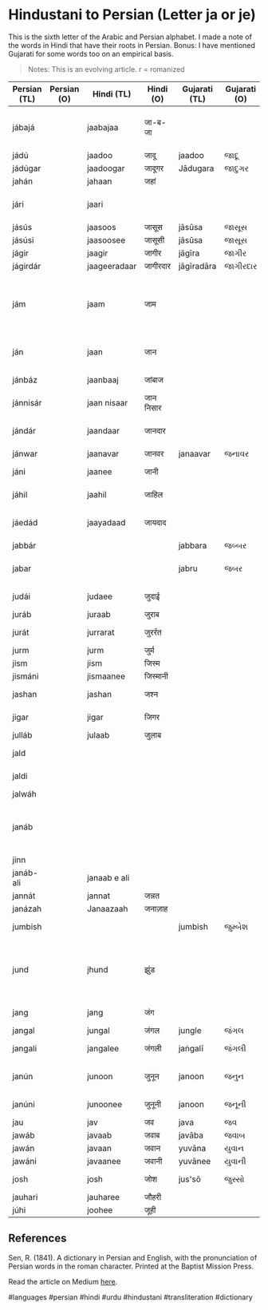 # Hindustani to Persian (Letter ja or je)

This is the sixth letter of the Arabic and Persian alphabet.
I made a note of the words in Hindi that have their roots in Persian. Bonus: I have mentioned Gujarati for some words too on an empirical basis.

> Notes:
> This is an evolving article.
> r = romanized


| Persian (TL) | Persian (O) | Hindi (TL)   | Hindi (O) | Gujarati (TL) | Gujarati (O) | English                             | Media link                              | Notes                                      |
|--------------|-------------|--------------|-----------|---------------|--------------|-------------------------------------|-----------------------------------------|--------------------------------------------|
| jábajá       |             | jaabajaa     | जा-ब-जा   |               |              | here and there, from place to place | [1](https://youtu.be/FSc-xXXulWA?t=63)  |                                            |
| jádú         |             | jaadoo       | जादू       | jaadoo        | જાદૂ          | magic                               | [1](https://youtu.be/uZm98_XNgp8?t=21)  |                                            |
| jádúgar      |             | jaadoogar    | जादूगर     | Jādugara      | જાદુગર        | magician                            | [1](https://youtu.be/N39K4i2EkP8?t=49)  |                                            |
| jahán        |             | jahaan       | जहां       |               |              | world                               | [1](https://youtu.be/5ahXODbIPxc?t=8)                                        |                                            |
| jári         |             | jaari        |           |               |              | current, running, happening         |                                         |                                            |
| jásús        |             | jaasoos      | जासूस      | jāsūsa        | જાસૂસ         | a spy                               |                                         |                                            |
| jásúsi       |             | jaasoosee    | जासूसी     | jāsūsa        | જાસૂસ         | a spying                            |                                         |                                            |
| jágir        |             | jaagir       | जागीर     | jāgīra        | જાગીર        | land                                |                                         |                                            |
| jágirdár     |             | jaageeradaar | जागीरदार  | jāgīradāra    | જાગીરદાર     | land owner                          |                                         |                                            |
| jám          |             | jaam         | जाम       |               |              | a cup (in Persian)                  |                                         | It can also mean a shot of alcohol in Hind |
| ján          |             | jaan         | जान       |               |              | the soul, spirit, love, heart, self |                                         |                                            |
| jánbáz       |             | jaanbaaj     | जांबाज     |               |              | daring, risking life                |                                         |                                            |
| jánnisár     |             | jaan nisaar  | जान निसार |               |              | a devoted servent                   | [1](https://youtu.be/vdbP_3o73qI?t=73)  |                                            |
| jándár       |             | jaandaar     | जानदार    |               |              | a living creature                   |                                         | a lively person in Hindi                   |
| jánwar       |             | jaanavar     | जानवर     | janaavar      | જનાવર        | animal                              | [1](https://youtu.be/gh5tYLSsFoc?t=2)                                        |                                            |
| jáni         |             | jaanee       | जानी      |               |              | a friend, a lover, soul             | [1](https://youtu.be/O3Z_LKxPJXQ?t=87)  |                                            |
| jáhil        |             | jaahil       | जाहिल     |               |              | ignorant, barbarous                 |                                         |                                            |
| jáedád       |             | jaayadaad    | जायदाद    |               |              | assets, fund, land, property        |  [1]()                                       |                                            |
| jabbár       |             |              |           | jabbara       | જબ્બર         | mighty                              |                                         |                                            |
| jabar        |             |              |           | jabru         | જબર          | power, violence, force              |                                         |                                            |
| judái        |             | judaee       | जुदाई      |               |              | separation, separate                | [1](https://youtu.be/WqUXVw0WlXc?t=114), [2](https://youtu.be/5Eqb_-j3FDA?t=128) |                                            |
| juráb        |             | juraab       | जुराब      |               |              | socks                               |                                         |                                            |
| jurát        |             | jurrarat     | जुरर्रत     |               |              | boldness, audacity                  |                                         |                                            |
| jurm         |             | jurm         | जुर्म       |               |              | crime                               |                                         |                                            |
| jism         |             | jism         | जिस्म      |               |              | body                                |                                         |                                            |
| jismáni      |             | jismaanee    | जिस्मानी   |               |              | corpulent                           |                                         |                                            |
| jashan       |             | jashan       | जश्न       |               |              | fest, feast, festival               | [1](https://youtu.be/4h1WFyOQv0Y?t=4)   |                                            |
| jigar        |             | jigar        | जिगर      |               |              | liver, heart, spirit                |  [1](https://youtu.be/c9w47mortQw?t=50)                                       |                                            |
| julláb       |             | julaab       | जुलाब      |               |              | a laxative                          |                                         |                                            |
| jald         |             |              |           |               |              | quick, speedy                       |                                         |                                            |
| jaldi        |             |              |           |               |              | quick, speedy                       |                                         |                                            |
| jalwáh       |             |              |           |               |              | splendor                            | [1](https://youtu.be/vlBzYHDRwhg?t=10)  |                                            |
| janáb        |             |              |           |               |              | majesty                             |                                         | Could also mean "Mr." in Hindi             |
| jinn         |             |              |           |               |              | a spirit                            |                                         |                                            |
| janáb-ali    |             | janaab e ali |           |               |              | majesty                             | [1](https://youtu.be/gcVbtUGLDNk?t=70)  |                                            |
| jannát       |             | jannat       | जन्नत      |               |              | heaven                              |                                         |                                            |
| janázah      |             | Janaazaah    | जनाज़ाह    |               |              | a funeral                           |                                         |                                            |
| jumbish      |             |              |           | jumbish       | જુમ્બેશ         | agitation, movement                 |                                         |                                            |
| jund         |             | jhund        | झुंड        |               |              | troop, army                         |                                         | Could also mean a large crowd in Hind      |
| jang         |             | jang         | जंग        |               |              | a war, a battle                     |                                         |                                            |
| jangal       |             | jungal       | जंगल       | jungle        | જંગલ          | a forest                            |                                         |                                            |
| jangali      |             | jangalee     | जंगली      | jaṅgalī       | જંગલી         | wild, savage                        |                                         |                                            |
| janún        |             | junoon       | जुनून       | janoon        | જનુન          | insanity                            | [1](https://youtu.be/VzLG6OqOcn8?t=397)                                        | means passion in Hindi                     |
| janúni       |             | junoonee     | जुनूनी      | janoon        | જનૂની         | insane, mad                         |                                         |                                            |
| jau          |             | jav          | जव        | java          | જવ           | barley                              |                                         |                                            |
| jawáb        |             | javaab       | जवाब      | javāba        | જવાબ         | answer                              |                                         |                                            |
| jawán        |             | javaan       | जवान      | yuvāna        | યુવાન         | young                               |                                         |                                            |
| jawáni       |             | javaanee     | जवानी     | yuvānee       | યુવાની        | youth                               | [1](https://youtu.be/mDlmtKWqkVI?t=35)  |                                            |
| josh         |             | josh         | जोश       | jus'sō        | જુસ્સો         | heat, boiling                       | [1](https://youtu.be/RVA0cP5Ua10?t=10)  |                                            |
| jauhari      |             | jauharee     | जौहरी     |               |              | a jeweler                           |                                         |                                            |
| júhi         |             | joohee       | जूही       |               |              | a flower                            |                                         |                                            |


## References

Sen, R. (1841). A dictionary in Persian and English, with the pronunciation of Persian words in the roman character. Printed at the Baptist Mission Press.

Read the article on Medium [here](https://recurrent-pi.medium.com/hindustani-to-persian-letter-ja-or-je-c8fee3b842b7).

#languages #persian #hindi #urdu #hindustani #transliteration #dictionary

